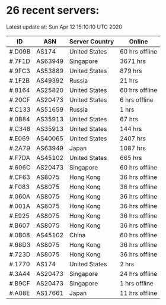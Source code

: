 # 26 recent servers:

Latest update at: Sun Apr 12 15:10:10 UTC 2020

| ID | ASN | Server Country | Online |
| -- | --- | -------------- | ------ |
| #.D09B | AS174 | United States | 60 hrs offline |
| #.7F1D | AS63949 | Singapore | 3671 hrs |
| #.9FC3 | AS53889 | United States | 879 hrs |
| #.1F2B | AS49392 | Russia | 21 hrs |
| #.8164 | AS25820 | United States | 60 hrs offline |
| #.20CF | AS20473 | United States | 6 hrs offline |
| #.C133 | AS51659 | Russia | 1 hrs |
| #.0B84 | AS35913 | United States | 67 hrs |
| #.C348 | AS35913 | United States | 144 hrs |
| #.E069 | AS40065 | United States | 2407 hrs |
| #.2A79 | AS63949 | Japan | 1087 hrs |
| #.F7DA | AS45102 | United States | 665 hrs |
| #.606C | AS20473 | Singapore | 60 hrs offline |
| #.CF63 | AS8075 | Hong Kong | 36 hrs offline |
| #.F083 | AS8075 | Hong Kong | 36 hrs offline |
| #.060A | AS8075 | Hong Kong | 36 hrs offline |
| #.001A | AS8075 | Hong Kong | 36 hrs offline |
| #.E925 | AS8075 | Hong Kong | 36 hrs offline |
| #.B607 | AS8075 | Hong Kong | 36 hrs offline |
| #.0B08 | AS45102 | China | 60 hrs offline |
| #.68D3 | AS8075 | Hong Kong | 36 hrs offline |
| #.723D | AS8075 | Hong Kong | 36 hrs offline |
| #.1770 | AS174 | United States | 2 hrs |
| #.3A44 | AS20473 | Singapore | 24 hrs offline |
| #.B9CF | AS20473 | Singapore | 1 hrs offline |
| #.A08E | AS17661 | Japan | 11 hrs offline |

